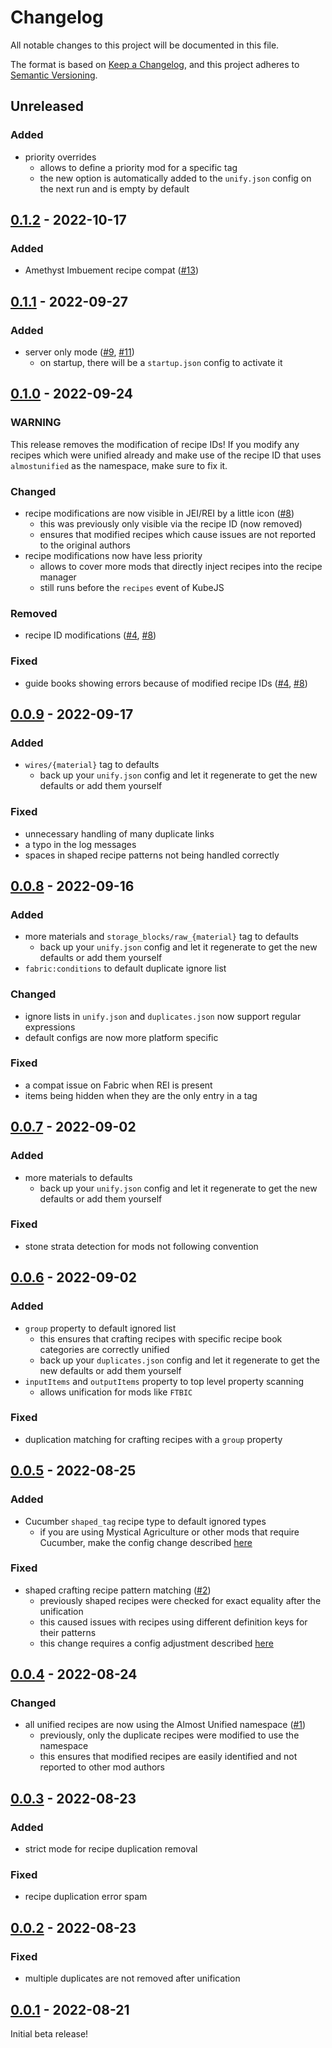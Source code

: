 # Changelog

All notable changes to this project will be documented in this file.

The format is based on [Keep a Changelog],
and this project adheres to [Semantic Versioning].

## Unreleased

### Added
- priority overrides
  - allows to define a priority mod for a specific tag
  - the new option is automatically added to the `unify.json` config on the next run and is empty by default

## [0.1.2] - 2022-10-17

### Added
- Amethyst Imbuement recipe compat ([#13])

<!-- Links -->
[#13]: https://github.com/AlmostReliable/almostunified/issues/13

## [0.1.1] - 2022-09-27

### Added
- server only mode ([#9], [#11])
  - on startup, there will be a `startup.json` config to activate it

<!-- Links -->
[#9]: https://github.com/AlmostReliable/almostunified/issues/9
[#11]: https://github.com/AlmostReliable/almostunified/pull/11

## [0.1.0] - 2022-09-24

### WARNING
This release removes the modification of recipe IDs! If you modify any recipes which were unified already and make use of the recipe ID that uses `almostunified` as the namespace, make sure to fix it.

### Changed
- recipe modifications are now visible in JEI/REI by a little icon ([#8])
  - this was previously only visible via the recipe ID (now removed)
  - ensures that modified recipes which cause issues are not reported to the original authors
- recipe modifications now have less priority
  - allows to cover more mods that directly inject recipes into the recipe manager
  - still runs before the `recipes` event of KubeJS

### Removed
- recipe ID modifications ([#4], [#8])

### Fixed
- guide books showing errors because of modified recipe IDs ([#4], [#8])

<!-- Links -->
[#4]: https://github.com/AlmostReliable/almostunified/issues/4
[#8]: https://github.com/AlmostReliable/almostunified/pull/8

## [0.0.9] - 2022-09-17

### Added
- `wires/{material}` tag to defaults
  - back up your `unify.json` config and let it regenerate to get the new defaults or add them yourself

### Fixed
- unnecessary handling of many duplicate links
- a typo in the log messages
- spaces in shaped recipe patterns not being handled correctly

## [0.0.8] - 2022-09-16

### Added
- more materials and `storage_blocks/raw_{material}` tag to defaults
  - back up your `unify.json` config and let it regenerate to get the new defaults or add them yourself
- `fabric:conditions` to default duplicate ignore list

### Changed
- ignore lists in `unify.json` and `duplicates.json` now support regular expressions
- default configs are now more platform specific

### Fixed
- a compat issue on Fabric when REI is present
- items being hidden when they are the only entry in a tag

## [0.0.7] - 2022-09-02

### Added
- more materials to defaults
  - back up your `unify.json` config and let it regenerate to get the new defaults or add them yourself

### Fixed
- stone strata detection for mods not following convention

## [0.0.6] - 2022-09-02

### Added
- `group` property to default ignored list
  - this ensures that crafting recipes with specific recipe book categories are correctly unified
  - back up your `duplicates.json` config and let it regenerate to get the new defaults or add them yourself
- `inputItems` and `outputItems` property to top level property scanning
  - allows unification for mods like `FTBIC`

### Fixed
- duplication matching for crafting recipes with a `group` property

## [0.0.5] - 2022-08-25

### Added
- Cucumber `shaped_tag` recipe type to default ignored types
  - if you are using Mystical Agriculture or other mods that require Cucumber, make the config change described [here][cucumber-shapedtag]

### Fixed
- shaped crafting recipe pattern matching ([#2])
  - previously shaped recipes were checked for exact equality after the unification
  - this caused issues with recipes using different definition keys for their patterns
  - this change requires a config adjustment described [here][pattern-matching]

<!-- Links -->
[#2]: https://github.com/AlmostReliable/almostunified/pull/2
[cucumber-shapedtag]: https://github.com/AlmostReliable/almostunified/wiki/Mod-Support#mystial-agriculture-cucumber
[pattern-matching]: https://github.com/AlmostReliable/almostunified/wiki/FAQ#why-are-shaped-crafting-recipes-not-unified

## [0.0.4] - 2022-08-24

### Changed
- all unified recipes are now using the Almost Unified namespace ([#1])
  - previously, only the duplicate recipes were modified to use the namespace
  - this ensures that modified recipes are easily identified and not reported to other mod authors

<!-- Links -->
[#1]: https://github.com/AlmostReliable/almostunified/pull/1

## [0.0.3] - 2022-08-23

### Added
- strict mode for recipe duplication removal

### Fixed
- recipe duplication error spam

## [0.0.2] - 2022-08-23

### Fixed
- multiple duplicates are not removed after unification

## [0.0.1] - 2022-08-21

Initial beta release!

<!-- Links -->
[keep a changelog]: https://keepachangelog.com/en/1.0.0/
[semantic versioning]: https://semver.org/spec/v2.0.0.html

<!-- Versions -->
[0.1.2]: https://github.com/AlmostReliable/almostunified/releases/tag/v1.18-0.1.2-beta
[0.1.1]: https://github.com/AlmostReliable/almostunified/releases/tag/v1.18-0.1.1-beta
[0.1.0]: https://github.com/AlmostReliable/almostunified/releases/tag/v1.18-0.1.0-beta
[0.0.9]: https://github.com/AlmostReliable/almostunified/releases/tag/v1.18-0.0.9-beta
[0.0.8]: https://github.com/AlmostReliable/almostunified/releases/tag/v1.18-0.0.8-beta
[0.0.7]: https://github.com/AlmostReliable/almostunified/releases/tag/v1.18-0.0.7-beta
[0.0.6]: https://github.com/AlmostReliable/almostunified/releases/tag/v1.18-0.0.6-beta
[0.0.5]: https://github.com/AlmostReliable/almostunified/releases/tag/v1.18-0.0.5-beta
[0.0.4]: https://github.com/AlmostReliable/almostunified/releases/tag/v1.18-0.0.4-beta
[0.0.3]: https://github.com/AlmostReliable/almostunified/releases/tag/v1.18-0.0.3-beta
[0.0.2]: https://github.com/AlmostReliable/almostunified/releases/tag/v1.18-0.0.2-beta
[0.0.1]: https://github.com/AlmostReliable/almostunified/releases/tag/v1.18-0.0.1-beta
